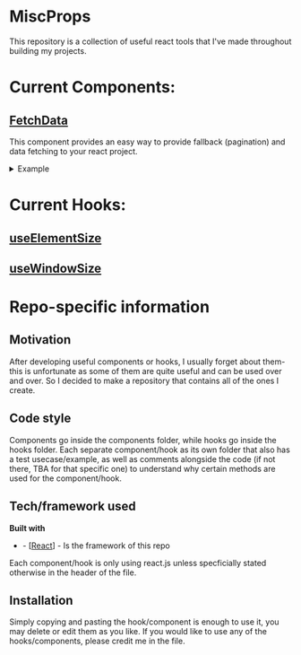 # MiscProps

This repository is a collection of useful react tools that I've made throughout building my projects.

# Current Components:

## [FetchData](components/fetchdata)

This component provides an easy way to provide fallback (pagination) and data fetching to your react project.

<details>
  <summary>Example</summary>

```JSX
// Where Page is a component
// https://randomuser.me/api is the data to fetch
<Data
    Display={Page}
    Fallback={<h1>Custom Fallback!</h1>}
    whereToFetch="https://randomuser.me/api"
    dummyProp={"testing!"}
    objTest={{firstOne: 1, secondOne: 2}}
/>
// For the example, https://randomuser.me/api" returns the object:
// {firstName: "Zack", lastName: "Santana"}
```

While the component loads, the "Fallback" will render.
Upon loading, "Page" will render **with** the following prop structure:

```javascript
{
    data: {
        firstName: "Zack",
        lastName: "Santana"
    },
    dummyProp: "testing!",
    objTest: {
        firstOne: 1,
        secondOne: 2
    }
}
```

</details>

# Current Hooks:

## [useElementSize](hooks/elementSize)

## [useWindowSize](hooks/windowSize)

# Repo-specific information

## Motivation

After developing useful components or hooks, I usually forget about them- this is unfortunate as some of them are quite useful and can be used over and over. So I decided to make a repository that contains all of the ones I create.

## Code style

Components go inside the components folder, while hooks go inside the hooks folder. Each separate component/hook as its own folder that also has a test usecase/example, as well as comments alongside the code (if not there, TBA for that specific one) to understand why certain methods are used for the component/hook.

## Tech/framework used

<b>Built with</b>

<ul>
<li>- [<a href="https://reactjs.org/">React</a>] - Is the framework of this repo</li>
</ul>

Each component/hook is only using react.js unless specficially stated otherwise in the header of the file.

## Installation

Simply copying and pasting the hook/component is enough to use it, you may delete or edit them as you like.
If you would like to use any of the hooks/components, please credit me in the file.
